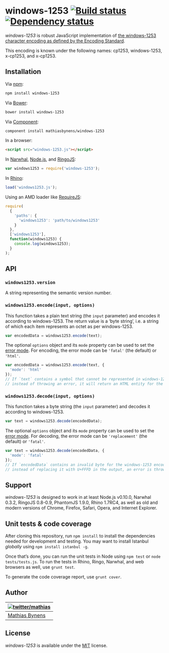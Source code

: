 # windows-1253 [![Build status](https://travis-ci.org/mathiasbynens/windows-1253.svg?branch=master)](https://travis-ci.org/mathiasbynens/windows-1253) [![Dependency status](https://gemnasium.com/mathiasbynens/windows-1253.svg)](https://gemnasium.com/mathiasbynens/windows-1253)

_windows-1253_ is robust JavaScript implementation of [the windows-1253 character encoding as defined by the Encoding Standard](http://encoding.spec.whatwg.org/#windows-1253).

This encoding is known under the following names: cp1253, windows-1253, x-cp1253, and x-cp1253.

## Installation

Via [npm](http://npmjs.org/):

```bash
npm install windows-1253
```

Via [Bower](http://bower.io/):

```bash
bower install windows-1253
```

Via [Component](https://github.com/component/component):

```bash
component install mathiasbynens/windows-1253
```

In a browser:

```html
<script src="windows-1253.js"></script>
```

In [Narwhal](http://narwhaljs.org/), [Node.js](http://nodejs.org/), and [RingoJS](http://ringojs.org/):

```js
var windows1253 = require('windows-1253');
```

In [Rhino](http://www.mozilla.org/rhino/):

```js
load('windows1253.js');
```

Using an AMD loader like [RequireJS](http://requirejs.org/):

```js
require(
  {
    'paths': {
      'windows1253': 'path/to/windows1253'
    }
  },
  ['windows1253'],
  function(windows1253) {
    console.log(windows1253);
  }
);
```

## API

### `windows1253.version`

A string representing the semantic version number.

### `windows1253.encode(input, options)`

This function takes a plain text string (the `input` parameter) and encodes it according to windows-1253. The return value is a ‘byte string’, i.e. a string of which each item represents an octet as per windows-1253.

```js
var encodedData = windows1253.encode(text);
```

The optional `options` object and its `mode` property can be used to set the [error mode](http://encoding.spec.whatwg.org/#error-mode). For encoding, the error mode can be `'fatal'` (the default) or `'html'`.

```js
var encodedData = windows1253.encode(text, {
  'mode': 'html'
});
// If `text` contains a symbol that cannot be represented in windows-1253,
// instead of throwing an error, it will return an HTML entity for the symbol.
```

### `windows1253.decode(input, options)`

This function takes a byte string (the `input` parameter) and decodes it according to windows-1253.

```js
var text = windows1253.decode(encodedData);
```

The optional `options` object and its `mode` property can be used to set the [error mode](http://encoding.spec.whatwg.org/#error-mode). For decoding, the error mode can be `'replacement'` (the default) or `'fatal'`.

```js
var text = windows1253.decode(encodedData, {
  'mode': 'fatal'
});
// If `encodedData` contains an invalid byte for the windows-1253 encoding,
// instead of replacing it with U+FFFD in the output, an error is thrown.
```

## Support

_windows-1253_ is designed to work in at least Node.js v0.10.0, Narwhal 0.3.2, RingoJS 0.8-0.9, PhantomJS 1.9.0, Rhino 1.7RC4, as well as old and modern versions of Chrome, Firefox, Safari, Opera, and Internet Explorer.

## Unit tests & code coverage

After cloning this repository, run `npm install` to install the dependencies needed for development and testing. You may want to install Istanbul _globally_ using `npm install istanbul -g`.

Once that’s done, you can run the unit tests in Node using `npm test` or `node tests/tests.js`. To run the tests in Rhino, Ringo, Narwhal, and web browsers as well, use `grunt test`.

To generate the code coverage report, use `grunt cover`.

## Author

| [![twitter/mathias](https://gravatar.com/avatar/24e08a9ea84deb17ae121074d0f17125?s=70)](https://twitter.com/mathias "Follow @mathias on Twitter") |
|---|
| [Mathias Bynens](http://mathiasbynens.be/) |

## License

_windows-1253_ is available under the [MIT](http://mths.be/mit) license.
